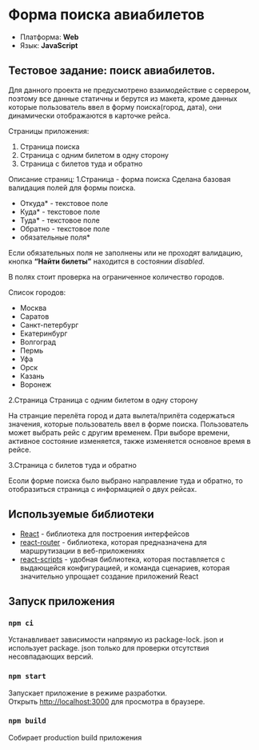 # Форма поиска авиабилетов

- Платформа: **Web**
- Язык: **JavaScript**

## Тестовое задание: поиск авиабилетов.

Для данного проекта не предусмотрено взаимодействие с сервером, поэтому все данные статичны и берутся из макета, кроме данных которые пользователь ввел в форму поиска(город,  дата), они  динамически отображаются в карточке рейса.

Страницы приложения:
1. Страница  поиска
2. Страница с одним билетом в одну сторону 
3. Страница с билетов туда и обратно 

Описание страниц:
1.Страница - форма поиска
Сделана базовая валидация полей для формы поиска.
- Откуда* - текстовое поле
- Куда*  - текстовое поле
- Туда* - текстовое поле
- Обратно - текстовое поле
- обязательные поля*

Если обязательных поля не заполнены или не проходят валидацию, кнопка **“Найти билеты”** находится в состоянии *disabled*.

В полях стоит проверка на ограниченное количество городов.

Список городов:  
- Москва
- Саратов 
- Санкт-петербург 
- Екатеринбург
- Волгоград
- Пермь
- Уфа
- Орск
- Казань
- Воронеж

            
2.Страница Страница с одним билетом в одну сторону 

На странцие перелёта город и дата вылета/прилёта  содержаться значения,  которые пользователь ввел в форме поиска. Пользователь может выбрать рейс с другим временем. При выборе времени, активное состояние  изменяется, также  изменяется основное время в рейсе.

3.Страница с билетов туда и обратно 

Есоли форме поиска было выбрано направление туда и обратно, то отобразиться страница с информацией о двух рейсах.

## Используемые библиотеки
- [React](https://reactjs.org/) - библиотека для построения интерфейсов
- [react-router](https://reactrouter.com/en/main) - библиотека, которая  предназначена для маршрутизации в веб-приложениях
- [react-scripts](https://www.npmjs.com/package/react-scripts) - удобная библиотека, которая поставляется с выдающейся конфигурацией, и команда сценариев, которая значительно упрощает создание приложений React

## Запуск приложения

### `npm ci` 
Устанавливает зависимости напрямую из package-lock. json и использует package. json только для проверки отсутствия несовпадающих версий.


### `npm start`

Запускает приложение в режиме разработки.\
Открыть [http://localhost:3000](http://localhost:3000) для просмотра в браузере.

### `npm build`

Собирает production build приложения
